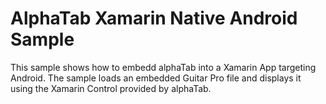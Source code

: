 ﻿# AlphaTab Xamarin Native Android Sample

 This sample shows how to embedd alphaTab into a Xamarin App targeting Android. The sample loads an embedded Guitar Pro file and displays it using 
 the Xamarin Control provided by alphaTab.